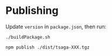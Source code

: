 # Publishing

Update `version` in `package.json`, then run:

```
./buildPackage.sh

npm publish ./dist/tsaga-XXX.tgz
```
